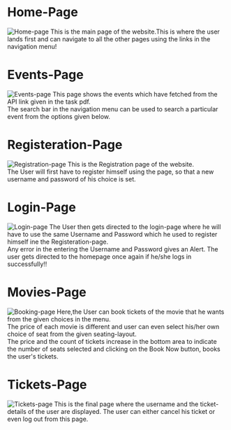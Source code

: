 # Home-Page <br>
![Home-page](https://github.com/Gaurang-Singhania/Event-Booking/assets/143371065/cc12ff18-58d8-425c-9c0e-f6ea57af4144)
This is the main page of the website.This is where the user lands first and can navigate to all the other pages using the links in the navigation menu!



# Events-Page<br>
![Events-page](https://github.com/Gaurang-Singhania/Event-Booking/assets/143371065/4411fbfb-c2ba-4e5c-8efd-d56653409cb3)
This page shows the events which have fetched from the API link given in the task pdf.<br>
The search bar in the navigation menu can be used to search a particular event from the options given below.


# Registeration-Page <br>
![Registration-page](https://github.com/Gaurang-Singhania/Event-Booking/assets/143371065/a659a31a-edce-43fa-ae2c-702c3af6cf4e)
This is the Registration page of the website.<br>
The User will first have to register himself using the page, so that a new username and password of his choice is set.



# Login-Page <br>
![Login-page](https://github.com/Gaurang-Singhania/Event-Booking/assets/143371065/55b1e9cd-ebc2-4a2b-a5ec-1ea1a85a8f6a)
The User then gets directed to the login-page where he will have to use the same Username and Password which he used to register himself ine the Registeration-page.<br>
Any error in the entering the Username and Password gives an Alert. The user gets directed to the homepage once again if he/she logs in successfully!!


# Movies-Page <br>
![Booking-page](https://github.com/Gaurang-Singhania/Event-Booking/assets/143371065/87fb5578-ce96-438f-b110-0871c2c94914)
Here,the User can book tickets of the movie that he wants from the given choices in the menu.<br>
The price of each movie is different and user can even select his/her own choice of seat from the given seating-layout.<br>
The price and the count of tickets increase in the bottom area to indicate the number of seats selected and clicking on the Book Now button, books the user's tickets.


# Tickets-Page <br>
![Tickets-page](https://github.com/Gaurang-Singhania/Event-Booking/assets/143371065/e91fadce-71fc-4963-8583-9cd905c7da11)
This is the final page where the username and the ticket-details of the user are displayed. The user can either cancel his ticket or even log out from this page.
